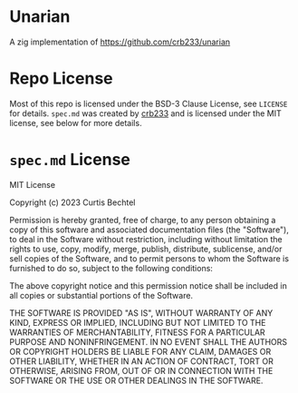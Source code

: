 # Unarian
A zig implementation of https://github.com/crb233/unarian

# Repo License

Most of this repo is licensed under the BSD-3 Clause License, see `LICENSE` for details.
`spec.md` was created by [crb233](https://github.com/crb233) and is licensed under the MIT license, see below for more details.

# `spec.md` License
MIT License

Copyright (c) 2023 Curtis Bechtel

Permission is hereby granted, free of charge, to any person obtaining a copy of this software and associated documentation files (the "Software"), to deal in the Software without restriction, including without limitation the rights to use, copy, modify, merge, publish, distribute, sublicense, and/or sell copies of the Software, and to permit persons to whom the Software is furnished to do so, subject to the following conditions:

The above copyright notice and this permission notice shall be included in all copies or substantial portions of the Software.

THE SOFTWARE IS PROVIDED "AS IS", WITHOUT WARRANTY OF ANY KIND, EXPRESS OR IMPLIED, INCLUDING BUT NOT LIMITED TO THE WARRANTIES OF MERCHANTABILITY, FITNESS FOR A PARTICULAR PURPOSE AND NONINFRINGEMENT. IN NO EVENT SHALL THE AUTHORS OR COPYRIGHT HOLDERS BE LIABLE FOR ANY CLAIM, DAMAGES OR OTHER LIABILITY, WHETHER IN AN ACTION OF CONTRACT, TORT OR OTHERWISE, ARISING FROM, OUT OF OR IN CONNECTION WITH THE SOFTWARE OR THE USE OR OTHER DEALINGS IN THE SOFTWARE.

